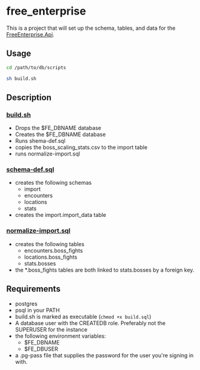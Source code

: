 # free_enterprise

This is a project that will set up the schema, tables, and data for the [FreeEnterprise.Api](https://github.com/Antidale/FreeEnterprise.Api).

## Usage

```sh
cd /path/to/db/scripts

sh build.sh
```

## Description
### [build.sh](./db/build.sh)
* Drops the $FE_DBNAME database
* Creates the $FE_DBNAME database
* Runs shema-def.sql
* copies the boss_scaling_stats.csv to the import table
* runs normalize-import.sql

### [schema-def.sql](./db/scripts/schema-def.sql)
* creates the following schemas
	* import
	* encounters
	* locations
	* stats
* creates the import.import_data table

### [normalize-import.sql](./db/scripts/normalize-import.sql)
* creates the following tables
	* encounters.boss_fights
	* locations.boss_fights
	* stats.bosses
* the *.boss_fights tables are both linked to stats.bosses by a foreign key.

## Requirements
* postgres
* psql in your PATH
* build.sh is marked as executable (`chmod +x build.sql`)
* A database user with the CREATEDB role. Preferably not the SUPERUSER for the instance
* the following environment variables:
	* $FE_DBNAME
	* $FE_DBUSER
* a .pg-pass file that supplies the password for the user you're signing in with.

